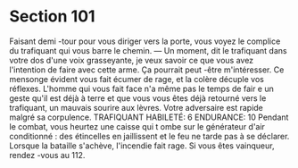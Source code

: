 # Section 101

Faisant demi -tour pour vous diriger vers la porte, vous voyez le
complice du trafiquant qui vous barre le chemin.
— Un moment, dit le trafiquant dans votre dos d'une voix
grasseyante, je veux savoir ce que vous avez l'intention de faire
avec cette arme. Ça pourrait peut -être m'intéresser.
Ce mensonge évident vous fait écumer de rage, et la colère
décuple vos réflexes. L'homme qui vous fait face n'a même pas le
temps de fair e un geste qu'il est déjà à terre et que vous vous êtes
déjà retourné vers le trafiquant, un mauvais sourire aux lèvres.
Votre adversaire est rapide malgré sa corpulence.
TRAFIQUANT  HABILETÉ:  6 ENDURANCE:  10
Pendant le combat, vous heurtez une caisse qui t ombe sur le
générateur d'air conditionné : des étincelles en jaillissent et le feu
ne tarde pas à se déclarer. Lorsque la bataille s'achève, l'incendie
fait rage. Si vous êtes vainqueur, rendez -vous au 112.